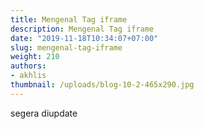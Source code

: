 ```yaml
---
title: Mengenal Tag iframe
description: Mengenal Tag iframe
date: "2019-11-18T10:34:07+07:00"
slug: mengenal-tag-iframe
weight: 210
authors:
- akhlis
thumbnail: /uploads/blog-10-2-465x290.jpg
---
```


segera diupdate